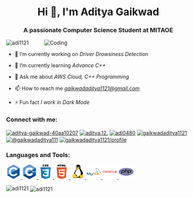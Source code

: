 <h1 align="center">Hi 👋, I'm Aditya Gaikwad</h1>
<h3 align="center">A passionate Computer Science Student at MITAOE</h3>
<img align="right" alt="Coding" width="400" src="https://camo.githubusercontent.com/cae12fddd9d6982901d82580bdf321d81fb299141098ca1c2d4891870827bf17/68747470733a2f2f6d69726f2e6d656469756d2e636f6d2f6d61782f313336302f302a37513379765349765f7430696f4a2d5a2e676966">

<p align="left"> <img src="https://komarev.com/ghpvc/?username=adi1121&label=Profile%20views&color=0e75b6&style=flat" alt="adi1121" /> </p>

- 🔭 I’m currently working on *Driver Drowsiness Detection*

- 🌱 I’m currently learning *Advance C++*

- 💬 Ask me about *AWS Cloud, C++ Programming*

- 📫 How to reach me *gaikwadaditya1121@gmail.com*

- ⚡ Fun fact *I work in Dark Mode*

<h3 align="left">Connect with me:</h3>
<p align="left">
<a href="https://linkedin.com/in/aditya-gaikwad-40aa10207" target="blank"><img align="center" src="https://raw.githubusercontent.com/rahuldkjain/github-profile-readme-generator/master/src/images/icons/Social/linked-in-alt.svg" alt="aditya-gaikwad-40aa10207" height="30" width="40" /></a>
<a href="https://instagram.com/aditya._12._" target="blank"><img align="center" src="https://raw.githubusercontent.com/rahuldkjain/github-profile-readme-generator/master/src/images/icons/Social/instagram.svg" alt="aditya.12." height="30" width="40" /></a>
<a href="https://www.codechef.com/users/adi0480" target="blank"><img align="center" src="https://cdn.jsdelivr.net/npm/simple-icons@3.1.0/icons/codechef.svg" alt="adi0480" height="30" width="40" /></a>
<a href="https://www.leetcode.com/gaikwadaditya1121" target="blank"><img align="center" src="https://raw.githubusercontent.com/rahuldkjain/github-profile-readme-generator/master/src/images/icons/Social/leet-code.svg" alt="gaikwadaditya1121" height="30" width="40" /></a>
<a href="https://www.hackerearth.com/@gaikwadaditya111" target="blank"><img align="center" src="https://raw.githubusercontent.com/rahuldkjain/github-profile-readme-generator/master/src/images/icons/Social/hackerearth.svg" alt="@gaikwadaditya111" height="30" width="40" /></a>
<a href="https://auth.geeksforgeeks.org/user/gaikwadaditya1121/profile" target="blank"><img align="center" src="https://raw.githubusercontent.com/rahuldkjain/github-profile-readme-generator/master/src/images/icons/Social/geeks-for-geeks.svg" alt="gaikwadaditya1121/profile" height="30" width="40" /></a>
</p>

<h3 align="left">Languages and Tools:</h3>
<p align="left"> <a href="https://www.cprogramming.com/" target="_blank" rel="noreferrer"> <img src="https://raw.githubusercontent.com/devicons/devicon/master/icons/c/c-original.svg" alt="c" width="40" height="40"/> </a> <a href="https://www.w3schools.com/cpp/" target="_blank" rel="noreferrer"> <img src="https://raw.githubusercontent.com/devicons/devicon/master/icons/cplusplus/cplusplus-original.svg" alt="cplusplus" width="40" height="40"/> </a> <a href="https://www.w3schools.com/css/" target="_blank" rel="noreferrer"> <img src="https://raw.githubusercontent.com/devicons/devicon/master/icons/css3/css3-original-wordmark.svg" alt="css3" width="40" height="40"/> </a> <a href="https://www.w3.org/html/" target="_blank" rel="noreferrer"> <img src="https://raw.githubusercontent.com/devicons/devicon/master/icons/html5/html5-original-wordmark.svg" alt="html5" width="40" height="40"/> </a> <a href="https://www.linux.org/" target="_blank" rel="noreferrer"> <img src="https://raw.githubusercontent.com/devicons/devicon/master/icons/linux/linux-original.svg" alt="linux" width="40" height="40"/> </a> <a href="https://www.mysql.com/" target="_blank" rel="noreferrer"> <img src="https://raw.githubusercontent.com/devicons/devicon/master/icons/mysql/mysql-original-wordmark.svg" alt="mysql" width="40" height="40"/> </a> <a href="https://www.oracle.com/" target="_blank" rel="noreferrer"> <img src="https://raw.githubusercontent.com/devicons/devicon/master/icons/oracle/oracle-original.svg" alt="oracle" width="40" height="40"/> </a> <a href="https://www.php.net" target="_blank" rel="noreferrer"> <img src="https://raw.githubusercontent.com/devicons/devicon/master/icons/php/php-original.svg" alt="php" width="40" height="40"/> </a> </p>

<p><img align="left" src="https://github-readme-stats.vercel.app/api/top-langs?username=adi1121&show_icons=true&locale=en&layout=compact" alt="adi1121" /></p>

<p>&nbsp;<img align="center" src="https://github-readme-stats.vercel.app/api?username=adi1121&show_icons=true&locale=en" alt="adi1121" /></p>
